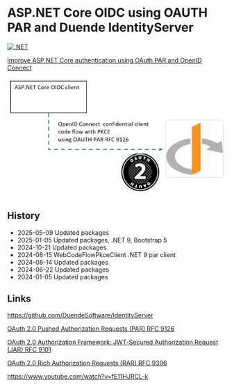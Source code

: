 # ASP.NET Core OIDC using OAUTH PAR and Duende IdentityServer

[![.NET](https://github.com/damienbod/oidc-par-aspnetcore-duende/actions/workflows/dotnet.yml/badge.svg)](https://github.com/damienbod/oidc-par-aspnetcore-duende/actions/workflows/dotnet.yml)

[Improve ASP.NET Core authentication using OAuth PAR and OpenID Connect](https://damienbod.com/2023/11/20/improve-asp-net-core-authentication-using-oauth-par-and-openid-connect/)

![PAR](https://github.com/damienbod/oidc-par-aspnetcore-duende/blob/main/images/oauth-par-oidc_01.png)

## History

- 2025-05-09 Updated packages
- 2025-01-05 Updated packages, .NET 9, Bootstrap 5
- 2024-10-21 Updated packages
- 2024-08-15 WebCodeFlowPkceClient .NET 9 par client
- 2024-08-14 Updated packages
- 2024-06-22 Updated packages
- 2024-01-05 Updated packages

## Links

https://github.com/DuendeSoftware/IdentityServer

[OAuth 2.0 Pushed Authorization Requests (PAR) RFC 9126](https://datatracker.ietf.org/doc/html/rfc9126)

[OAuth 2.0 Authorization Framework: JWT-Secured Authorization Request (JAR) RFC 9101](https://datatracker.ietf.org/doc/rfc9101/)

[OAuth 2.0 Rich Authorization Requests (RAR) RFC 9396](https://datatracker.ietf.org/doc/html/rfc9396)

https://www.youtube.com/watch?v=fE11HJRCL-k